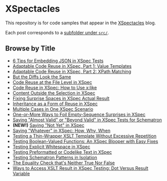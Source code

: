# XSpectacles
This repository is for code samples that appear in the [XSpectacles](https://medium.com/@xspectacles/) blog.

Each post corresponds to a [subfolder under `src/`](https://github.com/galtm/xspectacles/tree/main/src).

## Browse by Title

* [6 Tips for Embedding JSON in XSpec Tests](https://github.com/galtm/xspectacles/tree/main/src/json)
* [Adaptable Code Reuse in XSpec, Part 1: Value Templates](https://github.com/galtm/xspectacles/tree/main/src/code-reuse-adaptable-part1)
* [Adaptable Code Reuse in XSpec, Part 2: XPath Matching](https://github.com/galtm/xspectacles/tree/main/src/code-reuse-adaptable-part2)
* [But the Diffs Look the Same](https://github.com/galtm/xspectacles/tree/main/src/identical-diffs)
* [Code Reuse at the File Level in XSpec](https://github.com/galtm/xspectacles/tree/main/src/code-reuse-file-level)
* [Code Reuse in XSpec: How to Use x:like](https://github.com/galtm/xspectacles/tree/main/src/code-reuse)
* [Content Outside the Selection in XSpec](https://github.com/galtm/xspectacles/tree/main/src/out-of-scope)
* [Fixing Surprise Spaces in XSpec Actual Result](https://github.com/galtm/xspectacles/tree/main/src/space-actual)
* [Inheritance as a Form of Reuse in XSpec](https://github.com/galtm/xspectacles/tree/main/src/code-reuse-call)
* [Multiple Cases in One XSpec Scenario](https://github.com/galtm/xspectacles/tree/main/src/context-sequence)
* [One-or-More Ways to Foil Empty-Sequence Surprises in XSpec](https://github.com/galtm/xspectacles/tree/main/src/one-or-more)
*  [Saying "Almost Valid" or "Beyond Valid" in XSpec Tests for Schematron](https://github.com/galtm/xspectacles/tree/main/src/almost-valid)
* **(NEW!)** [Saying "Not Yet" in XSpec](https://github.com/galtm/xspectacles/tree/main/src/pending)
* [Saying "Whatever" in XSpec: How, Why, When](https://github.com/galtm/xspectacles/tree/main/src/three-dots)
* [Testing a Thin-Wrapper XSLT Template Without Excessive Repetition](https://github.com/galtm/xspectacles/tree/main/src/similar-code-wrapper)
* [Testing Boolean-Valued Functions: An XSpec Blooper with Easy Fixes](https://github.com/galtm/xspectacles/tree/main/src/boolean-fcn)
* [Testing Explicit Whitespace in XSpec](https://github.com/galtm/xspectacles/tree/main/src/space-explicit)
* [Testing Preformatted or Codelike Text in XSpec](https://github.com/galtm/xspectacles/tree/main/src/space-preformatted)
* [Testing Schematron Patterns in Isolation](https://github.com/galtm/xspectacles/tree/main/src/isolated-patterns)
* [The Equality Check that's Neither True Nor False](https://github.com/galtm/xspectacles/tree/main/src/non-boolean-eq)
* [Ways to Access XSLT Result in XSpec Testing: Dot Versus Result Variable](https://github.com/galtm/xspectacles/tree/main/src/dot-versus-result)
